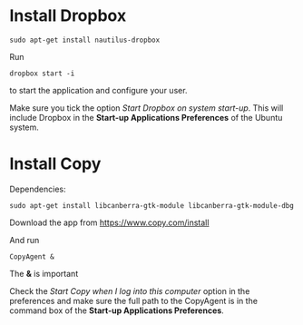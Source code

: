 Install Dropbox
================

    sudo apt-get install nautilus-dropbox

Run 

    dropbox start -i

to start the application and configure your user. 

Make sure you tick the option _Start Dropbox on system start-up_.
This will include Dropbox in the __Start-up Applications Preferences__ of the Ubuntu system. 




Install Copy
=============

Dependencies:

    sudo apt-get install libcanberra-gtk-module libcanberra-gtk-module-dbg

Download the app from <https://www.copy.com/install>

And run 

    CopyAgent & 

The __&__ is important

Check the _Start Copy when I log into this computer_ option in the preferences
and make sure the full path to the CopyAgent is in the command box of the __Start-up Applications Preferences__.


